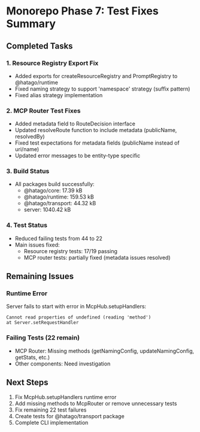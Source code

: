 # Monorepo Phase 7: Test Fixes Summary

## Completed Tasks

### 1. Resource Registry Export Fix

- Added exports for createResourceRegistry and PromptRegistry to @hatago/runtime
- Fixed naming strategy to support 'namespace' strategy (suffix pattern)
- Fixed alias strategy implementation

### 2. MCP Router Test Fixes

- Added metadata field to RouteDecision interface
- Updated resolveRoute function to include metadata (publicName, resolvedBy)
- Fixed test expectations for metadata fields (publicName instead of uri/name)
- Updated error messages to be entity-type specific

### 3. Build Status

- All packages build successfully:
  - @hatago/core: 17.39 kB
  - @hatago/runtime: 159.53 kB
  - @hatago/transport: 44.32 kB
  - server: 1040.42 kB

### 4. Test Status

- Reduced failing tests from 44 to 22
- Main issues fixed:
  - Resource registry tests: 17/19 passing
  - MCP router tests: partially fixed (metadata issues resolved)

## Remaining Issues

### Runtime Error

Server fails to start with error in McpHub.setupHandlers:

```
Cannot read properties of undefined (reading 'method')
at Server.setRequestHandler
```

### Failing Tests (22 remain)

- MCP Router: Missing methods (getNamingConfig, updateNamingConfig, getStats, etc.)
- Other components: Need investigation

## Next Steps

1. Fix McpHub.setupHandlers runtime error
2. Add missing methods to McpRouter or remove unnecessary tests
3. Fix remaining 22 test failures
4. Create tests for @hatago/transport package
5. Complete CLI implementation
